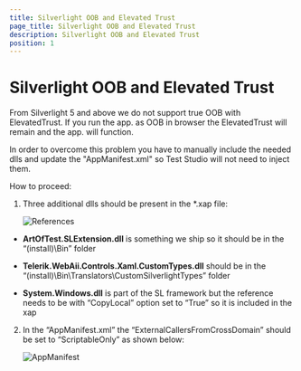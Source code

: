 ```yaml
---
title: Silverlight OOB and Elevated Trust
page_title: Silverlight OOB and Elevated Trust
description: Silverlight OOB and Elevated Trust
position: 1
---
```

# Silverlight OOB and Elevated Trust

From Silverlight 5 and above we do not support true OOB with ElevatedTrust. If you run the app. as OOB in browser the ElevatedTrust will remain and the app. will function.

In order to overcome this problem you have to manually include the needed dlls and update the "AppManifest.xml" so Test Studio will not need to inject them.

How to proceed:

1. Three additional dlls should be present in the *.xap file:

	![References][1]

* **ArtOfTest.SLExtension.dll** is something we ship so it should be in the “(install)\Bin” folder

* **Telerik.WebAii.Controls.Xaml.CustomTypes.dll** should be in the “(install)\Bin\Translators\CustomSilverlightTypes” folder

* **System.Windows.dll** is part of the SL framework but the reference needs to be with “CopyLocal” option set to “True” so it is included in the xap

2. In the “AppManifest.xml” the “ExternalCallersFromCrossDomain” should be set to “ScriptableOnly” as shown below:

	![AppManifest][2]

[1]: /img/knowledge-base/silverlight-kb/silverlight-oob-and-elevated-trust/fig1.png
[2]: /img/knowledge-base/silverlight-kb/silverlight-oob-and-elevated-trust/fig2.png
